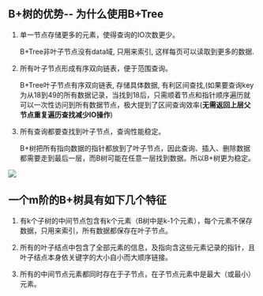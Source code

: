 ## B+树的优势-- 为什么使用B+Tree

1. 单一节点存储更多的元素，使得查询的IO次数更少。

   B+Tree非叶子节点没有data域, 只用来索引, 这样每页可以读取到更多的数据.  

2. 所有叶子节点形成有序双向链表，便于范围查询。

   B+Tree叶子节点有序双向链表, 存储具体数据, 有利区间查找,(如果要查询key为从18到49的所有数据记录，当找到18后，只需顺着节点和指针顺序遍历就可以一次性访问到所有数据节点，极大提到了区间查询效率(**无需返回上层父节点重复遍历查找减少IO操作**)

3. 所有查询都要查找到叶子节点，查询性能稳定。

   B+树把所有指向数据的指针都放到了叶子节点，因此查询、插入、删除数据都需要走到最后一层，而B树可能在任意一层找到数据。所以B+树更为稳定。





![](https://youpaiyun.zongqilive.cn/image/20210103133651.png)

## 一个m阶的B+树具有如下几个特征

1. 有k个子树的中间节点包含有k个元素（B树中是k-1个元素），每个元素不保存数据，只用来索引，所有数据都保存在叶子节点。

2. 所有的叶子结点中包含了全部元素的信息，及指向含这些元素记录的指针，且叶子结点本身依关键字的大小自小而大顺序链接。

3. 所有的中间节点元素都同时存在于子节点，在子节点元素中是最大（或最小）元素。



